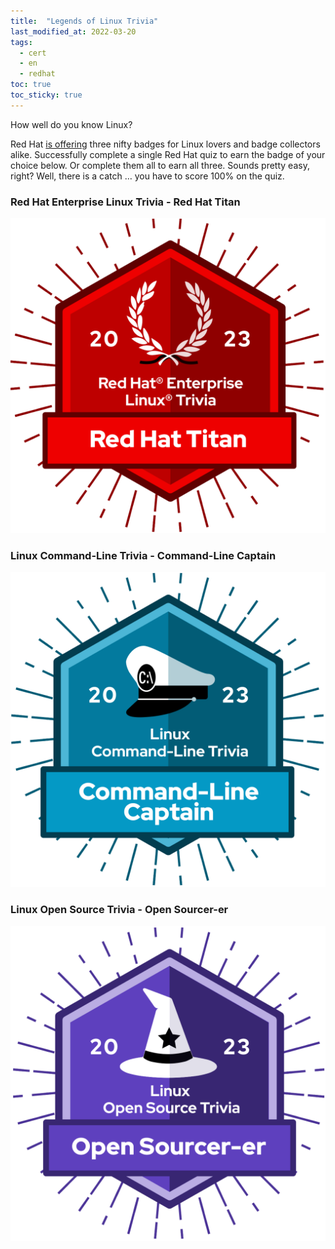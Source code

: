 ```yaml
---
title:  "Legends of Linux Trivia"
last_modified_at: 2022-03-20
tags:
  - cert
  - en
  - redhat
toc: true
toc_sticky: true
---
```


How well do you know Linux?

Red Hat [is offering](https://redhatdg.co1.qualtrics.com/jfe/form/SV_bjRFSHqPdTpIjoa) three nifty badges for Linux lovers and badge collectors alike. Successfully complete a single Red Hat quiz to earn the badge of your choice below. Or complete them all to earn all three. Sounds pretty easy, right? Well, there is a catch … you have to score 100% on the quiz.

### Red Hat Enterprise Linux Trivia - Red Hat Titan

![](/assets/images/posts/2023-03-20-linux-trivia/RedHatTitan.png)

###  Linux Command-Line Trivia - Command-Line Captain

![](/assets/images/posts/2023-03-20-linux-trivia/Command-LineCaptain.png)

###  Linux Open Source Trivia - Open Sourcer-er

![](/assets/images/posts/2023-03-20-linux-trivia/OpenSourcer-er.png)
